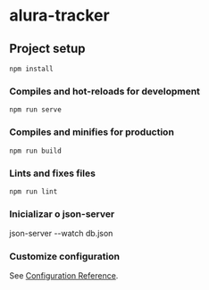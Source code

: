 # alura-tracker

## Project setup
```
npm install
```

### Compiles and hot-reloads for development
```
npm run serve
```

### Compiles and minifies for production
```
npm run build
```

### Lints and fixes files
```
npm run lint
```

### Inicializar o json-server
json-server --watch db.json

### Customize configuration
See [Configuration Reference](https://cli.vuejs.org/config/).
